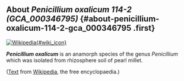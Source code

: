 About *Penicillium oxalicum 114-2 (GCA\_000346795)* {#about-penicillium-oxalicum-114-2-gca_000346795 .first}
---------------------------------------------------

[![Wikipedia](/img/wikipedia_logo_v2_en.png){#wiki_icon}](http://en.wikipedia.org/wiki/Penicillium_oxalicum)

***Penicillium oxalicum*** is an anamorph species of the genus
*Penicillium* which was isolated from rhizosphere soil of pearl millet.

([Text](http://en.wikipedia.org/wiki/Penicillium_oxalicum) from
[Wikipedia](http://en.wikipedia.org/), the free encyclopaedia.)
